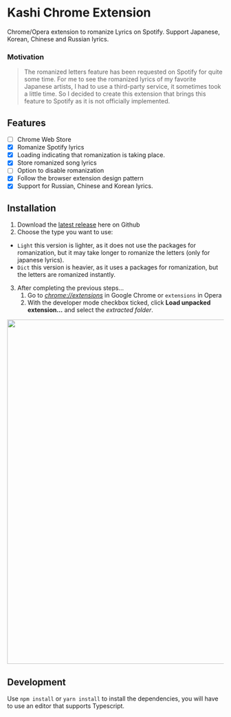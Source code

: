 # Kashi Chrome Extension

Chrome/Opera extension to romanize Lyrics on Spotify. Support Japanese, Korean, Chinese and Russian lyrics.

### Motivation

> The romanized letters feature has been requested on Spotify for quite some time. For me to see the romanized lyrics of my favorite Japanese artists, I had to use a third-party service, it sometimes took a little time. So I decided to create this extension that brings this feature to Spotify as it is not officially implemented.

## Features

- [ ] Chrome Web Store
- [x] Romanize Spotify lyrics
- [x] Loading indicating that romanization is taking place.
- [x] Store romanized song lyrics
- [ ] Option to disable romanization
- [x] Follow the browser extension design pattern
- [x] Support for Russian, Chinese and Korean lyrics.

## Installation

1. Download the [latest release](https://github.com/Cristian-Sknz/kashi-extension/releases) here on Github
2. Choose the type you want to use:
  - `Light` this version is lighter, as it does not use the packages for romanization, but it may take longer to romanize the letters (only for japanese lyrics).
  - `Dict` this version is heavier, as it uses a packages for romanization, but the letters are romanized instantly.
3. After completing the previous steps...
    1. Go to [_chrome://extensions_](chrome://extensions) in Google Chrome or `extensions` in Opera
    2. With the developer mode checkbox ticked, click **Load unpacked extension...** and select the _extracted folder_.

<img src="https://user-images.githubusercontent.com/61399406/168503678-9dd58841-61f6-400e-9c38-39e149ce5b99.png" width="800">

## Development

Use `npm install` or `yarn install` to install the dependencies, you will have to use an editor that supports Typescript.
